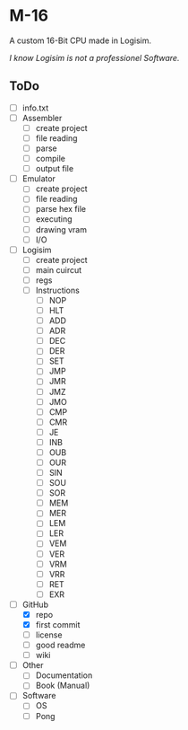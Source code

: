 # M-16

A custom 16-Bit CPU made in Logisim.

*I know Logisim is not a professionel Software.*


ToDo
---------------------------------------------------
- [ ] info.txt
- [ ] Assembler
	- [ ] create project
	- [ ] file reading
	- [ ] parse
	- [ ] compile
	- [ ] output file
- [ ] Emulator
	- [ ] create project
	- [ ] file reading
	- [ ] parse hex file
	- [ ] executing
	- [ ] drawing vram
	- [ ] I/O
- [ ] Logisim
	- [ ] create project
	- [ ] main cuircut
	- [ ] regs
	- [ ] Instructions
		- [ ] NOP
		- [ ] HLT
		- [ ] ADD
		- [ ] ADR
		- [ ] DEC
		- [ ] DER
		- [ ] SET
		- [ ] JMP
		- [ ] JMR
		- [ ] JMZ
		- [ ] JMO
		- [ ] CMP
		- [ ] CMR
		- [ ] JE
		- [ ] INB
		- [ ] OUB
		- [ ] OUR
		- [ ] SIN
		- [ ] SOU
		- [ ] SOR
		- [ ] MEM
		- [ ] MER
		- [ ] LEM
		- [ ] LER
		- [ ] VEM
		- [ ] VER
		- [ ] VRM
		- [ ] VRR
		- [ ] RET
		- [ ] EXR
- [ ] GitHub
	- [X] repo
	- [X] first commit
	- [ ] license
	- [ ] good readme
	- [ ] wiki
- [ ] Other
	- [ ] Documentation
	- [ ] Book (Manual)
- [ ] Software
	- [ ] OS
	- [ ] Pong
